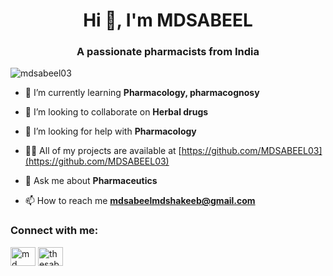 <h1 align="center">Hi 👋, I'm MDSABEEL</h1>
<h3 align="center">A passionate pharmacists from India</h3>

<p align="left"> <img src="https://komarev.com/ghpvc/?username=mdsabeel03&label=Profile%20views&color=0e75b6&style=flat" alt="mdsabeel03" /> </p>

- 🌱 I’m currently learning **Pharmacology, pharmacognosy**

- 👯 I’m looking to collaborate on **Herbal drugs**

- 🤝 I’m looking for help with **Pharmacology**

- 👨‍💻 All of my projects are available at [https://github.com/MDSABEEL03](https://github.com/MDSABEEL03)

- 💬 Ask me about **Pharmaceutics**

- 📫 How to reach me **mdsabeelmdshakeeb@gmail.com**

<h3 align="left">Connect with me:</h3>
<p align="left">
<a href="https://linkedin.com/in/md sabeel" target="blank"><img align="center" src="https://raw.githubusercontent.com/rahuldkjain/github-profile-readme-generator/master/src/images/icons/Social/linked-in-alt.svg" alt="md sabeel" height="30" width="40" /></a>
<a href="https://instagram.com/thesabeel__" target="blank"><img align="center" src="https://raw.githubusercontent.com/rahuldkjain/github-profile-readme-generator/master/src/images/icons/Social/instagram.svg" alt="thesabeel__" height="30" width="40" /></a>
</p>
